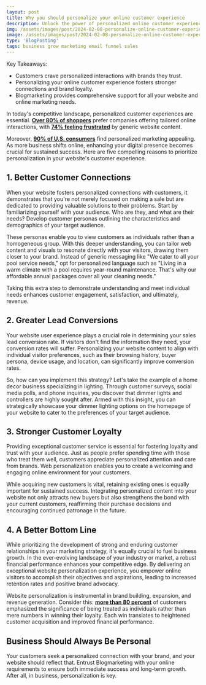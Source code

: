 ```yaml
---
layout: post
title: Why you should personalize your online customer experience
description: Unlock the power of personalized online customer experiences. Learn how tailoring your interactions can boost engagement, loyalty, and satisfaction. Discover why customization matters in today's digital landscape.
img: /assets/images/post/2024-02-08-personalize-online-customer-experience/personalize-online-customer-experience.jpg
image: /assets/images/post/2024-02-08-personalize-online-customer-experience/personalize-online-customer-experience.jpg
type: 'BlogPosting'
tags: business grow marketing email funnel sales
---
```


Key Takeaways:

- Customers crave personalized interactions with brands they trust.
- Personalizing your online customer experience fosters stronger connections and brand loyalty.
- Blogmarketing provides comprehensive support for all your website and online marketing needs.

In today's competitive landscape, personalized customer experiences are essential. **[Over 80% of shoppers](https://us.epsilon.com/pressroom/new-epsilon-research-indicates-80-of-consumers-are-more-likely-to-make-a-purchase-when-brands-offer-personalized-experiences)** prefer companies offering tailored online interactions, with **[74% feeling frustrated](https://instapage.com/blog/personalization-statistics)** by generic website content. 

Moreover, **[90% of U.S. consumers](https://www.statista.com/topics/4481/personalized-marketing/)** find personalized marketing appealing. As more business shifts online, enhancing your digital presence becomes crucial for sustained success. Here are five compelling reasons to prioritize personalization in your website's customer experience.

## 1. Better Customer Connections
When your website fosters personalized connections with customers, it demonstrates that you're not merely focused on making a sale but are dedicated to providing valuable solutions to their problems. Start by familiarizing yourself with your audience. Who are they, and what are their needs? Develop customer personas outlining the characteristics and demographics of your target audience.

These personas enable you to view customers as individuals rather than a homogeneous group. With this deeper understanding, you can tailor web content and visuals to resonate directly with your visitors, drawing them closer to your brand. Instead of generic messaging like "We cater to all your pool service needs," opt for personalized language such as "Living in a warm climate with a pool requires year-round maintenance. That's why our affordable annual packages cover all your cleaning needs."

Taking this extra step to demonstrate understanding and meet individual needs enhances customer engagement, satisfaction, and ultimately, revenue.

## 2. Greater Lead Conversions
Your website user experience plays a crucial role in determining your sales lead conversion rate. If visitors don't find the information they need, your conversion rates will suffer. Personalizing your website content to align with individual visitor preferences, such as their browsing history, buyer persona, device usage, and location, can significantly improve conversion rates.

So, how can you implement this strategy? Let's take the example of a home decor business specializing in lighting. Through customer surveys, social media polls, and phone inquiries, you discover that dimmer lights and controllers are highly sought after. Armed with this insight, you can strategically showcase your dimmer lighting options on the homepage of your website to cater to the preferences of your target audience.

## 3. Stronger Customer Loyalty
Providing exceptional customer service is essential for fostering loyalty and trust with your audience. Just as people prefer spending time with those who treat them well, customers appreciate personalized attention and care from brands. Web personalization enables you to create a welcoming and engaging online environment for your customers.

While acquiring new customers is vital, retaining existing ones is equally important for sustained success. Integrating personalized content into your website not only attracts new buyers but also strengthens the bond with your current customers, reaffirming their purchase decisions and encouraging continued patronage in the future.

## 4. A Better Bottom Line
While prioritizing the development of strong and enduring customer relationships in your marketing strategy, it's equally crucial to fuel business growth. In the ever-evolving landscape of your industry or market, a robust financial performance enhances your competitive edge. By delivering an exceptional website personalization experience, you empower online visitors to accomplish their objectives and aspirations, leading to increased retention rates and positive brand advocacy.

Website personalization is instrumental in brand building, expansion, and revenue generation. Consider this: **[more than 80 percent](https://www.salesforce.com/research/customer-expectations/)** of customers emphasized the significance of being treated as individuals rather than mere numbers in winning their loyalty. Each win translates to heightened customer acquisition and improved financial performance.

## Business Should Always Be Personal
Your customers seek a personalized connection with your brand, and your website should reflect that. Entrust Blogmarketing with your online requirements to ensure both immediate success and long-term growth. After all, in business, personalization is key.
